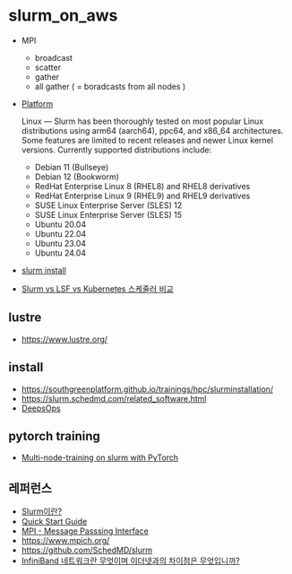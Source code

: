 # slurm_on_aws

* MPI 
  - broadcast
  - scatter
  - gather
  - all gather ( = boradcasts from all nodes ) 

* [Platform](https://slurm.schedmd.com/platforms.html)
  
  Linux — Slurm has been thoroughly tested on most popular Linux distributions using arm64 (aarch64), ppc64, and x86_64 architectures. Some features are limited to recent releases and newer Linux kernel versions. Currently supported distributions include:
  
    * Debian 11 (Bullseye)
    * Debian 12 (Bookworm)
    * RedHat Enterprise Linux 8 (RHEL8) and RHEL8 derivatives
    * RedHat Enterprise Linux 9 (RHEL9) and RHEL9 derivatives
    * SUSE Linux Enterprise Server (SLES) 12
    * SUSE Linux Enterprise Server (SLES) 15
    * Ubuntu 20.04
    * Ubuntu 22.04
    * Ubuntu 23.04
    * Ubuntu 24.04

* [slurm install](https://slurm.schedmd.com/quickstart_admin.html)
* [Slurm vs LSF vs Kubernetes 스케줄러 비교](https://www.clunix.com/insight/it_trends.php?boardid=ittrend&mode=view&idx=735)

## lustre ##

* https://www.lustre.org/


## install ##

* https://southgreenplatform.github.io/trainings/hpc/slurminstallation/
* https://slurm.schedmd.com/related_software.html
* [DeepsOps](https://www.itmaya.co.kr/wboard/view.php?wb=tech&idx=23)





## pytorch training ##

* [Multi-node-training on slurm with PyTorch](https://gist.github.com/TengdaHan/1dd10d335c7ca6f13810fff41e809904)


## 레퍼런스 ##

* [Slurm이란?](https://haawron.tistory.com/33)
* [Quick Start Guide](https://slurm.schedmd.com/quickstart.html)
* [MPI - Message Passsing Interface](https://operatingsystems.tistory.com/entry/High-Performance-Computing-MPI)
* https://www.mpich.org/
* https://github.com/SchedMD/slurm
* [InfiniBand 네트워크란 무엇이며 이더넷과의 차이점은 무엇입니까?](https://www.fibermall.com/ko/blog/what-is-infiniband-network-and-difference-with-ethernet.htm?srsltid=AfmBOooeeBTgNuYVguzE3U578_nWNXGrwKIhCiw7z9X8-2-2h3aZVXra)
